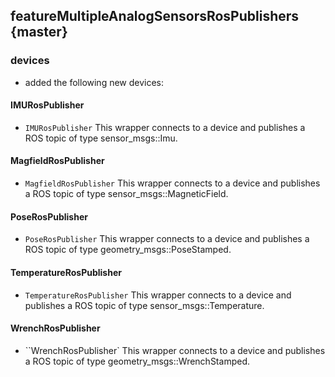featureMultipleAnalogSensorsRosPublishers {master}
----------------------


### devices

* added the following new devices: 

#### IMURosPublisher

* `IMURosPublisher` This wrapper connects to a device and publishes a ROS topic of type sensor_msgs::Imu.

#### MagfieldRosPublisher

* `MagfieldRosPublisher` This wrapper connects to a device and publishes a ROS topic of type sensor_msgs::MagneticField.

#### PoseRosPublisher

* `PoseRosPublisher` This wrapper connects to a device and publishes a ROS topic of type geometry_msgs::PoseStamped.

#### TemperatureRosPublisher

* `TemperatureRosPublisher` This wrapper connects to a device and publishes a ROS topic of type sensor_msgs::Temperature.

#### WrenchRosPublisher

* ``WrenchRosPublisher` This wrapper connects to a device and publishes a ROS topic of type geometry_msgs::WrenchStamped.
